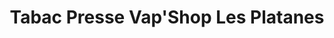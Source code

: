 ---
title: "Tabac Presse Vap'Shop Les Platanes"
url: /la-peyrade/tabac-presse-vapshop-les-platanes/
shop: Zeitungen
---